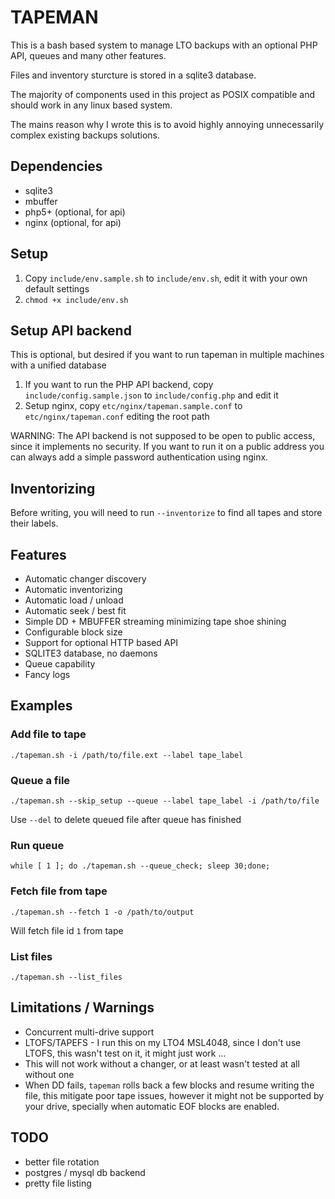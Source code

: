 # TAPEMAN

This is a bash based system to manage LTO backups with an optional PHP API, queues and many other features.

Files and inventory sturcture is stored in a sqlite3 database.

The majority of components used in this project as POSIX compatible and should work in any linux based system.

The mains reason why I wrote this is to avoid highly annoying unnecessarily complex existing backups solutions.

## Dependencies

- sqlite3
- mbuffer
- php5+ (optional, for api)
- nginx (optional, for api)

## Setup

1. Copy `include/env.sample.sh` to `include/env.sh`, edit it with your own default settings
2. `chmod +x include/env.sh`

## Setup API backend

This is optional, but desired if you want to run tapeman in multiple machines with a unified database

1. If you want to run the PHP API backend, copy `include/config.sample.json` to `include/config.php` and edit it
2. Setup nginx, copy `etc/nginx/tapeman.sample.conf` to `etc/nginx/tapeman.conf` editing the root path

WARNING: The API backend is not supposed to be open to public access, since it implements no security. If you want to run it on a public address you can always add a simple password authentication using nginx.

## Inventorizing

Before writing, you will need to run `--inventorize` to find all tapes and store their labels.

## Features

- Automatic changer discovery
- Automatic inventorizing
- Automatic load / unload
- Automatic seek / best fit
- Simple DD + MBUFFER streaming minimizing tape shoe shining
- Configurable block size 
- Support for optional HTTP based API
- SQLITE3 database, no daemons
- Queue capability
- Fancy logs

## Examples

### Add file to tape

```./tapeman.sh -i /path/to/file.ext --label tape_label```

### Queue a file

```./tapeman.sh --skip_setup --queue --label tape_label -i /path/to/file```

Use `--del` to delete queued file after queue has finished

### Run queue

```while [ 1 ]; do ./tapeman.sh --queue_check; sleep 30;done;```

### Fetch file from tape

```./tapeman.sh --fetch 1 -o /path/to/output```

Will fetch file id `1` from tape

### List files

```./tapeman.sh --list_files```

## Limitations / Warnings

- Concurrent multi-drive support
- LTOFS/TAPEFS - I run this on my LTO4 MSL4048, since I don't use LTOFS, this wasn't test on it, it might just work ...
- This will not work without a changer, or at least wasn't tested at all without one
- When DD fails, `tapeman` rolls back a few blocks and resume writing the file, this mitigate poor tape issues, however it might not be supported by your drive, specially when automatic EOF blocks are enabled.

## TODO

- better file rotation
- postgres / mysql db backend
- pretty file listing
